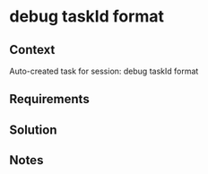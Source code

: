 # debug taskId format

## Context

Auto-created task for session: debug taskId format

## Requirements

## Solution

## Notes
